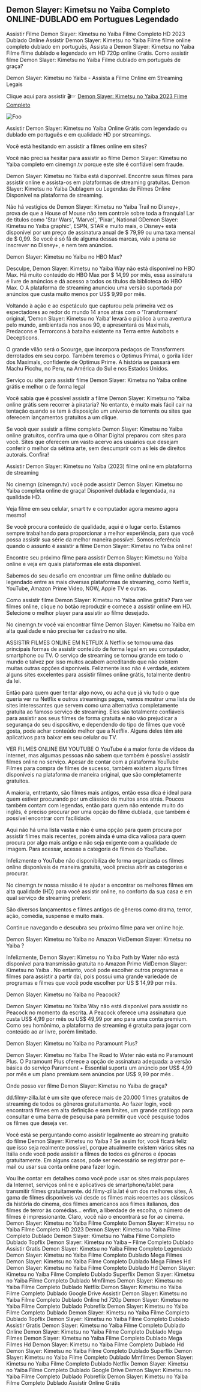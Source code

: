 ## Demon Slayer: Kimetsu no Yaiba Completo ONLINE-DUBLADO em Portugues Legendado
Assistir Filme Demon Slayer: Kimetsu no Yaiba Filme Completo HD 2023 Dublado Online Assistir Demon Slayer: Kimetsu no Yaiba Filme filme online completo dublado em português, Assista a Demon Slayer: Kimetsu no Yaiba Filme filme dublado e legendado em HD 720p online 𝙶ratis. Como assistir filme Demon Slayer: Kimetsu no Yaiba Filme dublado em português de graça?

Demon Slayer: Kimetsu no Yaiba - Assista a Filme Online em Streaming Legais

Clique aqui para assistir 🎬☞ [Demon Slayer: Kimetsu no Yaiba 2023 Filme Completo](https://justflixnet.com/pt/movie/1216221)

<animated-image data-catalyst=""><a href="https://justflixnet.com/pt/movie/1216221" rel="nofollow" data-target="animated-image.originalLink"><img src="https://camo.githubusercontent.com/917e6ed5c302499242165dcc02bdbce85c075fd21b35918eb9c0b771855261b8/68747470733a2f2f7374617469632e7769787374617469632e636f6d2f6d656469612f6232343966395f61646163386637306662336634356238383639313639366337376465313866337e6d76322e676966" alt="Foo" data-canonical-src="https://static.wixstatic.com/media/b249f9_adac8f70fb3f45b88691696c77de18f3~mv2.gif" style="max-width: 100%; display: inline-block;" data-target="animated-image.originalImage"></a>

Assistir Demon Slayer: Kimetsu no Yaiba Online Grátis com legendado ou dublado em português e em qualidade HD por streamings.

Você está hesitando em assistir a filmes online em sites?

Você não precisa hesitar para assistir ao filme Demon Slayer: Kimetsu no Yaiba completo em cinemgn.tv porque este site é confiável sem fraude.

Demon Slayer: Kimetsu no Yaiba está disponível. Encontre seus filmes para assistir online e assista-os em plataformas de streaming gratuitas. Demon Slayer: Kimetsu no Yaiba Dublagem ou Legendas de Filmes Online Disponível na plataforma de streaming.

Não há vestígios de Demon Slayer: Kimetsu no Yaiba Trail no Disney+, prova de que a House of Mouse não tem controle sobre toda a franquia! Lar de títulos como 'Star Wars', 'Marvel', 'Pixar', National GDemon Slayer: Kimetsu no Yaiba graphic', ESPN, STAR e muito mais, o Disney+ está disponível por um preço de assinatura anual de $ 79,99 ou uma taxa mensal de $ 0,99. Se você é só fã de alguma dessas marcas, vale a pena se inscrever no Disney+, e nem tem anúncios.

Demon Slayer: Kimetsu no Yaiba no HBO Max?

Desculpe, Demon Slayer: Kimetsu no Yaiba Way não está disponível no HBO Max. Há muito conteúdo do HBO Max por $ 14,99 por mês, essa assinatura é livre de anúncios e dá acesso a todos os títulos da biblioteca do HBO Max. O A plataforma de streaming anunciou uma versão suportada por anúncios que custa muito menos por US$ 9,99 por mês.

Voltando à ação e ao espetáculo que capturou pela primeira vez os espectadores ao redor do mundo 14 anos atrás com o ‘Transformers‘ original, ‘Demon Slayer: Kimetsu no Yaiba‘ levará o público à uma aventura pelo mundo, ambientada nos anos 90, e apresentará os Maximals, Predacons e Terrorcons à batalha existente na Terra entre Autobots e Decepticons.

O grande vilão será o Scourge, que incorpora pedaços de Transformers derrotados em seu corpo. Também teremos o Optimus Primal, o gorila líder dos Maximals, confidente de Optimus Prime. A história se passará em Machu Picchu, no Peru, na América do Sul e nos Estados Unidos.

Serviço ou site para assistir filme Demon Slayer: Kimetsu no Yaiba online grátis e melhor o de forma legal

Você sabia que é possível assistir a filme Demon Slayer: Kimetsu no Yaiba online grátis sem recorrer à pirataria? No entanto, é muito mais fácil cair na tentação quando se tem à disposição um universo de torrents ou sites que oferecem lançamentos gratuitos a um clique.

Se você quer assistir a filme completo Demon Slayer: Kimetsu no Yaiba online gratuitos, confira uma que o Olhar Digital preparou com sites para você. Sites que oferecem um vasto acervo aos usuários que desejam conferir o melhor da sétima arte, sem descumprir com as leis de direitos autorais. Confira!

Assistir Demon Slayer: Kimetsu no Yaiba (2023) filme online em plataforma de streaming

No cinemgn (cinemgn.tv) você pode assistir Demon Slayer: Kimetsu no Yaiba completa online de graça! Disponivel dublada e legendada, na qualidade HD.

Veja filme em seu celular, smart tv e computador agora mesmo agora mesmo!

Se você procura conteúdo de qualidade, aqui é o lugar certo. Estamos sempre trabalhando para proporcionar a melhor experiência, para que você possa assistir sua série da melhor maneira possível. Somos referência quando o assunto é assistir a filme Demon Slayer: Kimetsu no Yaiba online!

Encontre seu próximo filme para assistir Demon Slayer: Kimetsu no Yaiba online e veja em quais plataformas ele está disponível.

Sabemos do seu desafio em encontrar um filme online dublado ou legendado entre as mais diversas plataformas de streaming, como Netflix, YouTube, Amazon Prime Video, NOW, Apple TV e outras.

Como assistir filme Demon Slayer: Kimetsu no Yaiba online grátis? Para ver filmes online, clique no botão reproduzir e comece a assistir online em HD. Selecione o melhor player para assistir ao filme desejado.

No cinemgn.tv você vai encontrar filme Demon Slayer: Kimetsu no Yaiba em alta qualidade e não precisa ter cadastro no site.

ASSISTIR FILMES ONLINE EM NETFLIX A Netflix se tornou uma das principais formas de assistir conteúdo de forma legal em seu computador, smartphone ou TV. O serviço de streaming se tornou grande em todo o mundo e talvez por isso muitos acabem acreditando que não existem muitas outras opções disponíveis. Felizmente isso não é verdade, existem alguns sites excelentes para assistir filmes online grátis, totalmente dentro da lei.

Então para quem quer tentar algo novo, ou acha que já viu tudo o que queria ver na Netflix e outros streamings pagos, vamos mostrar uma lista de sites interessantes que servem como uma alternativa completamente gratuita ao famoso serviço de streaming. Eles são totalmente confiáveis para assistir aos seus filmes de forma gratuita e não vão prejudicar a segurança do seu dispositivo, e dependendo do tipo de filmes que você gosta, pode achar conteúdo melhor que a Netflix. Alguns deles têm até aplicativos para baixar em seu celular ou TV.

VER FILMES ONLINE EM YOUTUBE O YouTube é a maior fonte de vídeos da internet, mas algumas pessoas não sabem que também é possível assistir filmes online no serviço. Apesar de contar com a plataforma YouTube Filmes para compra de filmes de sucesso, também existem alguns filmes disponíveis na plataforma de maneira original, que são completamente gratuitos.

A maioria, entretanto, são filmes mais antigos, então essa dica é ideal para quem estiver procurando por um clássico de muitos anos atrás. Poucos também contam com legendas, então para quem não entende muito do inglês, é preciso procurar por uma opção do filme dublada, que também é possível encontrar com facilidade.

Aqui não há uma lista vasta e não é uma opção para quem procura por assistir filmes mais recentes, porém ainda é uma dica valiosa para quem procura por algo mais antigo e não seja exigente com a qualidade de imagem. Para acessar, acesse a categoria de filmes do YouTube.

Infelizmente o YouTube não disponibiliza de forma organizada os filmes online disponíveis de maneira gratuita, você precisa abrir as categorias e procurar.

No cinemgn.tv nossa missão é te ajudar a encontrar os melhores filmes em alta qualidade (HD) para você assistir online, no conforto da sua casa e em qual serviço de streaming preferir.

São diversos lançamentos e filmes antigos de gêneros como drama, terror, ação, comédia, suspense e muito mais.

Continue navegando e descubra seu próximo filme para ver online hoje.

Demon Slayer: Kimetsu no Yaiba no Amazon VidDemon Slayer: Kimetsu no Yaiba ?

Infelizmente, Demon Slayer: Kimetsu no Yaiba Path by Water não está disponível para transmissão gratuita no Amazon Prime VidDemon Slayer: Kimetsu no Yaiba . No entanto, você pode escolher outros programas e filmes para assistir a partir daí, pois possui uma grande variedade de programas e filmes que você pode escolher por US $ 14,99 por mês.

Demon Slayer: Kimetsu no Yaiba no Peacock?

Demon Slayer: Kimetsu no Yaiba Way não está disponível para assistir no Peacock no momento da escrita. A Peacock oferece uma assinatura que custa US$ 4,99 por mês ou US$ 49,99 por ano para uma conta premium. Como seu homônimo, a plataforma de streaming é gratuita para jogar com conteúdo ao ar livre, porém limitado.

Demon Slayer: Kimetsu no Yaiba no Paramount Plus?

Demon Slayer: Kimetsu no Yaiba The Road to Water não está no Paramount Plus. O Paramount Plus oferece a opção de assinatura adequada: a versão básica do serviço Paramount + Essential suporta um anúncio por US$ 4,99 por mês e um plano premium sem anúncios por US$ 9,99 por mês .

Onde posso ver filme Demon Slayer: Kimetsu no Yaiba de graça?

dd.filmy-zilla.lat é um site que oferece mais de 20.000 filmes gratuitos de streaming de todos os gêneros gratuitamente. Ao fazer login, você encontrará filmes em alta definição e sem limites, um grande catálogo para consultar e uma barra de pesquisa para permitir que você pesquise todos os filmes que deseja ver.

Você está se perguntando como assistir legalmente ao streaming gratuito do filme Demon Slayer: Kimetsu no Yaiba ? Se assim for, você ficará feliz que isso seja realmente possível, porque atualmente existem vários sites na Itália onde você pode assistir a filmes de todos os gêneros e épocas gratuitamente. Em alguns casos, pode ser necessário se registrar por e-mail ou usar sua conta online para fazer login.

Vou lhe contar em detalhes como você pode usar os sites mais populares da Internet, serviços online e aplicativos de smartphone/tablet para transmitir filmes gratuitamente. dd.filmy-zilla.lat é um dos melhores sites, A gama de filmes disponíveis vai desde os filmes mais recentes aos clássicos da história do cinema, dos filmes americanos aos filmes italianos, dos filmes de terror às comédias... enfim, a liberdade de escolha, o número de filmes é impressionante. Claro, você não o encontrará se for ao cinema. Demon Slayer: Kimetsu no Yaiba Filme Completo Demon Slayer: Kimetsu no Yaiba Filme Completo HD 2023 Demon Slayer: Kimetsu no Yaiba Filme Completo Dublado Demon Slayer: Kimetsu no Yaiba Filme Completo Dublado Topflix Demon Slayer: Kimetsu no Yaiba – Filme Completo Dublado Assistir Gratis Demon Slayer: Kimetsu no Yaiba Filme Completo Legendado Demon Slayer: Kimetsu no Yaiba Filme Completo Dublado Mega Filmes Demon Slayer: Kimetsu no Yaiba Filme Completo Dublado Mega Filmes Hd Demon Slayer: Kimetsu no Yaiba Filme Completo Dublado Hd Demon Slayer: Kimetsu no Yaiba Filme Completo Dublado Superflix Demon Slayer: Kimetsu no Yaiba Filme Completo Dublado Mmfilmes Demon Slayer: Kimetsu no Yaiba Filme Completo Dublado Netflix Demon Slayer: Kimetsu no Yaiba Filme Completo Dublado Google Drive Assistir Demon Slayer: Kimetsu no Yaiba Filme Completo Dublado Online hd 720p Demon Slayer: Kimetsu no Yaiba Filme Completo Dublado Pobreflix Demon Slayer: Kimetsu no Yaiba Filme Completo Dublado Demon Slayer: Kimetsu no Yaiba Filme Completo Dublado Topflix Demon Slayer: Kimetsu no Yaiba Filme Completo Dublado Assistir Gratis Demon Slayer: Kimetsu no Yaiba Filme Completo Dublado Online Demon Slayer: Kimetsu no Yaiba Filme Completo Dublado Mega Filmes Demon Slayer: Kimetsu no Yaiba Filme Completo Dublado Mega Filmes Hd Demon Slayer: Kimetsu no Yaiba Filme Completo Dublado Hd Demon Slayer: Kimetsu no Yaiba Filme Completo Dublado Superflix Demon Slayer: Kimetsu no Yaiba Filme Completo Dublado Mmfilmes Demon Slayer: Kimetsu no Yaiba Filme Completo Dublado Netflix Demon Slayer: Kimetsu no Yaiba Filme Completo Dublado Google Drive Demon Slayer: Kimetsu no Yaiba Filme Completo Dublado Pobreflix Demon Slayer: Kimetsu no Yaiba Filme Completo Dublado Assistir Online Grátis
